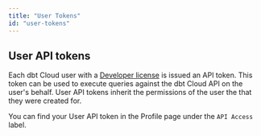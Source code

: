 ```yaml
---
title: "User Tokens"
id: "user-tokens"
---
```


## User API tokens

Each dbt Cloud user with a [Developer license](cloud-seats-and-users) is
issued an API token. This token can be used to execute queries against
the dbt Cloud API on the user's behalf. User API tokens inherit the
permissions of the user the that they were created for.

You can find your User API token in the Profile page under the `API Access`
label.

<Lightbox src="/img/api-access-profile.png" title="Finding your API token in your dbt Cloud Profile" />
